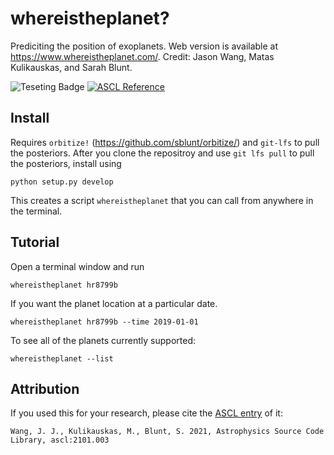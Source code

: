# whereistheplanet?
Prediciting the position of exoplanets. Web version is available at https://www.whereistheplanet.com/. Credit: Jason Wang, Matas Kulikauskas, and Sarah Blunt. 
 
![Teseting Badge](https://github.com/semaphoreP/whereistheplanet/actions/workflows/ci-tests.yml/badge.svg) [![ASCL Reference](https://img.shields.io/badge/ascl-2101.003-blue.svg?colorB=262255)](https://ascl.net/2101.003)

## Install
Requires `orbitize!` (https://github.com/sblunt/orbitize/) and `git-lfs` to pull the posteriors. After you clone the repositroy and use `git lfs pull` to pull the posteriors, install using 
```
python setup.py develop
``` 
This creates a script `whereistheplanet` that you can call from anywhere in the terminal. 

## Tutorial
Open a terminal window and run
```
whereistheplanet hr8799b
```

If you want the planet location at a particular date.
```
whereistheplanet hr8799b --time 2019-01-01
```

To see all of the planets currently supported:
```
whereistheplanet --list
```

## Attribution

If you used this for your research, please cite the [ASCL entry](https://ascl.net/2101.003) of it:

    Wang, J. J., Kulikauskas, M., Blunt, S. 2021, Astrophysics Source Code Library, ascl:2101.003
